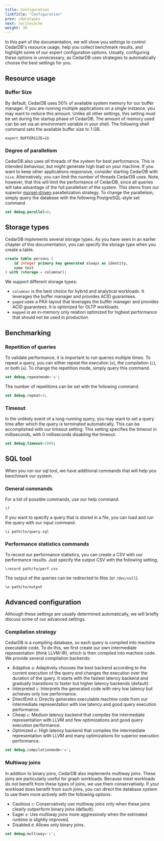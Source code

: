 ```yaml
---
title: Configuration
linkTitle: "Configuration"
prev: /datatypes
next: /writecache
weight: 30
---
```


In this part of the documentation, we will show you settings to control CedarDB's resource usage, help you collect benchmark results, and highlight some of our expert configuration options.
Usually, configuring these options is unnecessary, as CedarDB uses strategies to automatically choose the best settings for you.


## Resource usage

### Buffer Size

By default, CedarDB uses 50% of available system memory for our buffer manager.
If you are running multiple applications on a single instance, you may want to reduce this amount.
Unlike all other settings, this setting must be set during the startup phase of CedarDB.
The amount of memory used can be set via an environment variable in your shell.
The following shell command sets the available buffer size to 1 GB.

```shell
export BUFFERSIZE=1G
```

### Degree of parallelism

CedarDB also uses *all* threads of the system for best performance.
This is intended behaviour, but might generate high load on your machine.
If you want to keep other applications responsive, consider starting CedarDB with `nice`.
Alternatively, you can limit the number of threads CedarDB uses.
Note, however, that this will limit the performance of CedarDB, since all queries will take advantage of the full parallelism of the system.
This stems from our superior [morsel-driven](https://db.in.tum.de/~leis/papers/morsels.pdf) parallelization strategy.
To change the parallelism, simply query the database with the following PostgreSQL-style set command

```sql
set debug.parallel=8;
```

## Storage types

CedarDB implements several storage types.
As you have seen in an earlier chapter of this documentation, you can specify the storage type when you create a table.

```sql
create table persons (
    id integer primary key generated always as identity,
    name text
) with (storage = columnar);
```

We support different storage types:
  - `columnar` is the best choice for hybrid and analytical workloads. It leverages the buffer manager and provides ACID guarantees.
  - `paged` uses a PAX-layout that leverages the buffer manager and provides ACID guarantees. It is optimized for OLTP workloads.
  - `mapped` is an in-memory only relation optimized for highest performance that should not be used in production.


## Benchmarking


### Repetition of queries

To validate performance, it is important to run queries multiple times.
To repeat a query, you can either repeat the execution (`e`), the compilation (`c`), or both (`a`).
To change the repetition mode, simply query this command.

```sql
set debug.repeatmode='a';
```

The number of repetitions can be set with the following command.

```sql
set debug.repeat=3;
```


### Timeout

In the unlikely event of a long-running query, you may want to set a query time after which the query is terminated automatically.
This can be accomplished with our timeout setting.
This setting specifies the timeout in milliseconds, with 0 milliseconds disabling the timeout.

```sql
set debug.timeout=1000;
```

## SQL tool

When you run our sql tool, we have additional commands that will help you benchmark our system.

### General commands

For a list of possible commands, use our help command.

```
\?
```

If you want to specify a query that is stored in a file, you can load and run the query with our input command.

```
\i path/to/query.sql
```


### Performance statistics commands


To record our performance statistics, you can create a CSV with our performance results.
Just specify the output CSV with the following setting.

```
\record path/to/perf.csv
```


The output of the queries can be redirected to files (or `/dev/null`).

```
\o path/to/output
```


## Advanced configuration

Although these settings are usually determined automatically, we will briefly discuss some of our advanced settings.

### Compilation strategy

CedarDB is a compiling database, so each query is compiled into machine executable code.
To do this, we first create our own intermediate representation (think LLVM-IR), which is then compiled into machine code.
We provide several compilation backends:
  - Adaptive `a`: Adaptively chooses the best backend according to the current execution of the query and changes the execution over the duration of the query. It starts with the fastest latency backend and gradually transitions to faster but higher latency backends (default).
  - Interpreted `i`: Interprets the generated code with very low latency but achieves only low performance.
  - DirectEmit `d`: Directly generates executable machine code from our intermediate representation with low latency and good query execution performance.
  - Cheap `c`: Medium latency backend that compiles the intermediate representation with LLVM and few optimizations and good query execution performance.
  - Optimized `o`: High latency backend that compiles the intermediate representation with LLVM and many optimizations for superior execution performance.


```sql
set debug.compilationmode='a';
```

### Multiway joins

In addition to binary joins, CedarDB also implements multiway joins.
These joins are particularly useful for graph workloads.
Because most workloads do not benefit from these types of joins, we use them conservatively.
If your workload does benefit from such joins, you can direct the database system to use them more actively with the following options:
  - Cautious `c`: Conservatively use multiway joins only when these joins clearly outperform binary joins (default).
  - Eager `e`: Use multiway joins more aggressively when the estimated runtime is slightly improved.
  - Disabled `d`: Allows only binary joins.

```sql
set debug.multiway='c';
```

